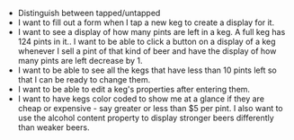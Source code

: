 
* Distinguish between tapped/untapped
* I want to fill out a form when I tap a new keg to create a display for it.
* I want to see a display of how many pints are left in a keg. A full keg has 124 pints in it.. I want to be able to click a button on a display of a keg whenever I sell a pint of that kind of beer and have the display of how many pints are left decrease by 1.
* I want to be able to see all the kegs that have less than 10 pints left so that I can be ready to change them.
* I want to be able to edit a keg's properties after entering them.
* I want to have kegs color coded to show me at a glance if they are cheap or expensive - say greater or less than $5 per pint. I also want to use the alcohol content property to display stronger beers differently than weaker beers.
